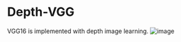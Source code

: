 # Depth-VGG
VGG16 is implemented with depth image learning.
![image](https://user-images.githubusercontent.com/64144764/205874152-22e2256a-7be7-48c0-b6ee-184983223002.png)
